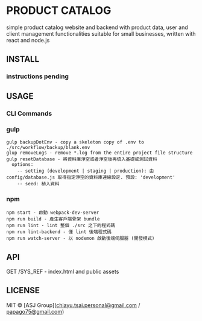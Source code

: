 # PRODUCT CATALOG
simple product catalog website and backend with product data, user and client management functionalities suitable for small businesses, written with react and node.js

## INSTALL

### instructions pending

## USAGE
### CLI Commands
### gulp
```
gulp backupDotEnv - copy a skeleton copy of .env to ./src/workflow/backup/blank.env
glup removeLogs - remove *.log from the entire project file structure
gulp resetDatabase - 將資料庫淨空或者淨空後再填入基礎或測試資料
  options:
    -- setting (development | staging | production): 由 config/database.js 取得指定淨空的資料庫連線設定. 預設: 'development'
    -- seed: 植入資料
```

### npm
```
npm start - 啟動 webpack-dev-server
npm run build - 產生客戶端骨架 bundle
npm run lint - lint 整個 ./src 之下的程式碼
npm run lint-backend - 僅 lint 後端程式碼
npm run watch-server - 以 nodemon 啟動後端伺服器 (開發模式)
```

## API
GET /SYS_REF - index.html and public assets

## LICENSE
MIT © [ASJ Group](chiayu.tsai.personal@gmail.com / papago75@gmail.com)
